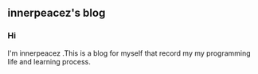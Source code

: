 ## innerpeacez's blog

### Hi

I'm innerpeacez .This is a blog for myself that record my my programming life and learning process.	
